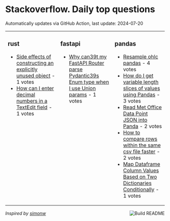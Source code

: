 # Stackoverflow. Daily top questions 

Automatically updates via GitHub Action, last update: <!-- date starts -->2024-07-20<!-- date ends -->


<table><tr><td valign="top" width="33%">

### rust
<!-- rust starts -->
* [Side effects of constructing an explicitly unused object](https://stackoverflow.com/questions/78767556/side-effects-of-constructing-an-explicitly-unused-object) - 1 votes
* [How can I enter decimal numbers in a TextEdit field](https://stackoverflow.com/questions/78773390/how-can-i-enter-decimal-numbers-in-a-textedit-field) - 1 votes
<!-- rust ends -->
</td><td valign="top" width="34%">


### fastapi
<!-- fastapi starts -->
* [Why can39t my FastAPI Router parse Pydantic39s Enum type when I use Union params](https://stackoverflow.com/questions/78767465/why-cant-my-fastapi-router-parse-pydantics-enum-type-when-i-use-union-params) - 1 votes
<!-- fastapi ends -->
</td><td valign="top" width="34%">


### pandas
<!-- pandas starts -->
* [Resample ohlc pandas](https://stackoverflow.com/questions/78768197/resample-ohlc-pandas) - 4 votes
* [How do I get variable length slices of values using Pandas](https://stackoverflow.com/questions/78770796/how-do-i-get-variable-length-slices-of-values-using-pandas) - 3 votes
* [Read Met Office Data Point JSON into Panda](https://stackoverflow.com/questions/78772540/read-met-office-data-point-json-into-panda) - 2 votes
* [How to compare rows within the same csv file faster](https://stackoverflow.com/questions/78770763/how-to-compare-rows-within-the-same-csv-file-faster) - 2 votes
* [Map Dataframe Column Values Based on Two Dictionaries Conditionally](https://stackoverflow.com/questions/78770947/map-dataframe-column-values-based-on-two-dictionaries-conditionally) - 1 votes
<!-- pandas ends -->
</td></tr></table>

<a href="https://github.com/hp0404/hp0404/actions"><img src="https://github.com/hp0404/hp0404/workflows/Build%20README/badge.svg" align="right" alt="Build README"></a> <p>*Inspired by  [simonw](https://github.com/simonw/simonw)*</p>
